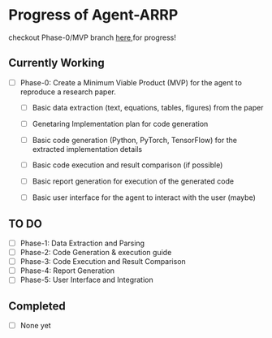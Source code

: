 # Progress of Agent-ARRP
checkout Phase-0/MVP branch [here](https://github.com/anemvamsi4/Agent-ARRP/blob/phase-0/MVP),for progress!
## Currently Working

- [ ] Phase-0: Create a Minimum Viable Product (MVP) for the agent to reproduce a research paper.

    - [ ] Basic data extraction (text, equations, tables, figures) from the paper
    - [ ] Genetaring Implementation plan for code generation
    - [ ] Basic code generation (Python, PyTorch, TensorFlow) for the extracted implementation details
    - [ ] Basic code execution and result comparison (if possible)
    - [ ] Basic report generation for execution of the generated code
    - [ ] Basic user interface for the agent to interact with the user (maybe)


## TO DO
- [ ] Phase-1: Data Extraction and Parsing
- [ ] Phase-2: Code Generation & execution guide
- [ ] Phase-3: Code Execution and Result Comparison
- [ ] Phase-4: Report Generation
- [ ] Phase-5: User Interface and Integration

## Completed
- [ ] None yet
